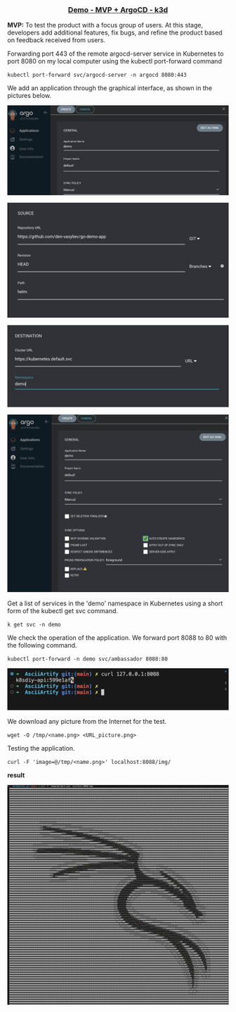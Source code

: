 <h3 align=center> <u> Demo - MVP + ArgoCD - k3d </u></H3>

**MVP:** To test the product with a focus group of users. At this stage, developers add additional features, fix bugs, and refine the product based on feedback received from users.

Forwarding port 443 of the remote argocd-server service in Kubernetes to port 8080 on my local computer using the kubectl port-forward command

```console
kubectl port-forward svc/argocd-server -n argocd 8080:443
```

We add an application through the graphical interface, as shown in the pictures below.

![step_1](https://github.com/cipgen/AsciiArtify/blob/main/img/step_1.png)

![step_1](https://github.com/cipgen/AsciiArtify/blob/main/img/step_2.png)

![step_3](https://github.com/cipgen/AsciiArtify/blob/main/img/step_3.png)

![step_4](https://github.com/cipgen/AsciiArtify/blob/main/img/step_4.png)

Get a list of services in the 'demo' namespace in Kubernetes using a short form of the kubectl get svc command.

```console
k get svc -n demo
```

We check the operation of the application. We forward port 8088 to 80 with the following command.

```console
kubectl port-forward -n demo svc/ambassador 8088:80
```

![curl_test](https://github.com/cipgen/AsciiArtify/blob/main/img/curl_test.png)

We download any picture from the Internet for the test.

```console
wget -O /tmp/<name.png> <URL_picture.png>
```

Testing the application.

```console
curl -F 'image=@/tmp/<name.png>' localhost:8088/img/
```

**result**

![result](https://github.com/cipgen/AsciiArtify/blob/main/img/result.png)




